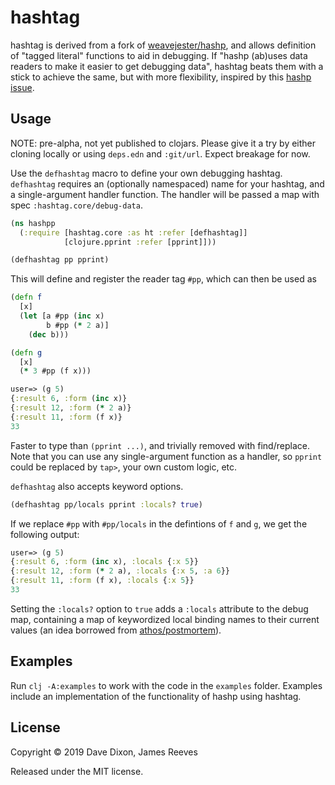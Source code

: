 # hashtag

hashtag is derived from a fork of [weavejester/hashp][], and allows
definition of "tagged literal" functions to aid in debugging. If
"hashp (ab)uses data readers to make it easier to get debugging
data", hashtag beats them with a stick to achieve the same,
but with more flexibility, inspired by this [hashp issue][].

[weavejester/hashp]: https://github.com/weavejester/hashp
[hashp issue]: https://github.com/weavejester/hashp/issues/2

## Usage

NOTE: pre-alpha, not yet published to clojars. Please give it a try
by either cloning locally or using `deps.edn` and `:git/url`. Expect
breakage for now.

Use the `defhashtag` macro to define your own debugging hashtag. `
defhashtag` requires an (optionally namespaced) name for your hashtag,
and a single-argument handler function. The handler will be passed a
map with spec `:hashtag.core/debug-data`.

```clojure
(ns hashpp
  (:require [hashtag.core :as ht :refer [defhashtag]]
            [clojure.pprint :refer [pprint]]))

(defhashtag pp pprint)
```

This will define and register the reader tag `#pp`, which can then be used as

```clojure
(defn f
  [x]
  (let [a #pp (inc x)
        b #pp (* 2 a)]
    (dec b)))

(defn g
  [x]
  (* 3 #pp (f x)))

user=> (g 5)
{:result 6, :form (inc x)}
{:result 12, :form (* 2 a)}
{:result 11, :form (f x)}
33
```

Faster to type than `(pprint ...)`, and trivially removed with find/replace.
Note that you can use any single-argument function as a handler, so `pprint`
could be replaced by `tap>`, your own custom logic, etc.

`defhashtag` also accepts keyword options.

```clojure
(defhashtag pp/locals pprint :locals? true)
```

If we replace `#pp` with `#pp/locals` in the defintions of `f` and `g`, we
get the following output:

```clojure
user=> (g 5)
{:result 6, :form (inc x), :locals {:x 5}}
{:result 12, :form (* 2 a), :locals {:x 5, :a 6}}
{:result 11, :form (f x), :locals {:x 5}}
33
```

Setting the `:locals?` option to `true` adds a `:locals` attribute to the debug
map, containing a map of keywordized local binding names to their current
values (an idea borrowed from [athos/postmortem][]).

[athos/postmortem]:https://github.com/athos/postmortem

## Examples

Run `clj -A:examples` to work with the code in the `examples` folder.
Examples include an implementation of the functionality of hashp using
hashtag.

## License

Copyright © 2019 Dave Dixon, James Reeves

Released under the MIT license.

